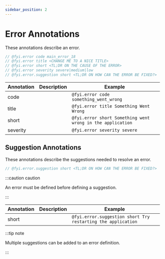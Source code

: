 ```yaml
---
sidebar_position: 2
---
```


# Error Annotations

These annotations describe an error.

```go
// @fyi.error code main_error_18
// @fyi.error title <CHANGE ME TO A NICE TITLE>
// @fyi.error short <TL;DR ON THE CAUSE OF THE ERROR>
// @fyi.error severity severe|medium|low
// @fyi.error.suggestion short <TL;DR ON HOW CAN THE ERROR BE FIXED?>
```

| Annotation | Description | Example                                                    |
|------------|-------------|------------------------------------------------------------|
| code       |             | `@fyi.error code something_went_wrong`                     |
| title      |             | `@fyi.error title Something Went Wrong`                    |
| short      |             | `@fyi.error short Something went wrong in the application` |
| severity   |             | `@fyi.error severity severe`                               |

## Suggestion Annotations

These annotations describe the suggestions needed to resolve an error.

```go
// @fyi.error.suggestion short <TL;DR ON HOW CAN THE ERROR BE FIXED?>
```

:::caution caution

An error must be defined before defining a suggestion.

:::

| Annotation | Description | Example                                                      |
|------------|-------------|--------------------------------------------------------------|
| short      |             | `@fyi.error.suggestion short Try restarting the application` |

:::tip note

Multiple suggestions can be added to an error definition.

:::

